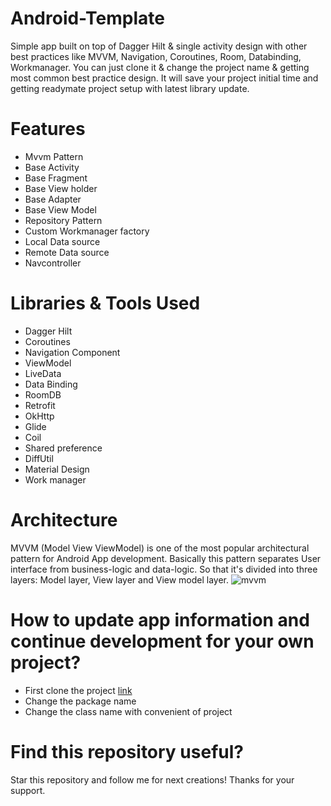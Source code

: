 # Android-Template
Simple app built on top of Dagger Hilt & single activity design with other best practices like MVVM, Navigation, Coroutines, Room, Databinding, Workmanager.
You can just clone it & change the project name & getting most common best practice design. It will save your project initial time 
and getting readymate project setup with latest library update.
# Features
- Mvvm Pattern
- Base Activity
- Base Fragment
- Base View holder
- Base Adapter
- Base View Model
- Repository Pattern
- Custom Workmanager factory
- Local Data source 
- Remote Data source
- Navcontroller
# Libraries & Tools Used
- Dagger Hilt
- Coroutines
- Navigation Component
- ViewModel
- LiveData
- Data Binding
- RoomDB
- Retrofit
- OkHttp
- Glide
- Coil
- Shared preference
- DiffUtil
- Material Design
- Work manager
# Architecture
MVVM (Model View ViewModel) is one of the most popular architectural pattern for Android App development. Basically this pattern separates User interface from business-logic and data-logic. So that it's divided into three layers: Model layer, View layer and View model layer.
![mvvm](https://developer.android.com/topic/libraries/architecture/images/final-architecture.png)
# How to update app information and continue development for your own project?
- First clone the project 
 <a href="https://github.com/shakircam/Android-Template">link</a>  
- Change the package name
- Change the class name with convenient of project
# Find this repository useful? 
Star this repository and follow me for next creations! Thanks for your support.
